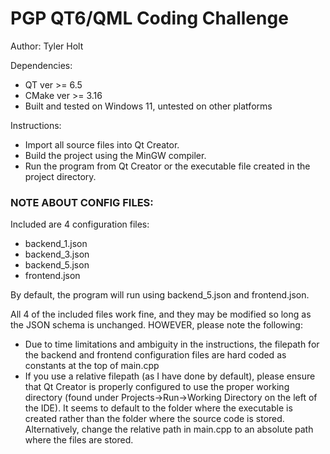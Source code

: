 # PGP QT6/QML Coding Challenge

Author: Tyler Holt

Dependencies:
- QT ver >= 6.5
- CMake ver >= 3.16
- Built and tested on Windows 11, untested on other platforms

Instructions:
- Import all source files into Qt Creator.
- Build the project using the MinGW compiler.
- Run the program from Qt Creator or the executable file created in the project directory.

### NOTE ABOUT CONFIG FILES:
Included are 4 configuration files:
- backend_1.json
- backend_3.json
- backend_5.json
- frontend.json

By default, the program will run using backend_5.json and frontend.json.

All 4 of the included files work fine, and they may be modified so long as the JSON schema is unchanged. HOWEVER, please note the following:
- Due to time limitations and ambiguity in the instructions, the filepath for the backend and frontend configuration files are hard coded as constants at the top of main.cpp
- If you use a relative filepath (as I have done by default), please ensure that Qt Creator is properly configured to use the proper working directory (found under Projects->Run->Working Directory on the left of the IDE). It seems to default to the folder where the executable is created rather than the folder where the source code is stored. Alternatively, change the relative path in main.cpp to an absolute path where the files are stored.
